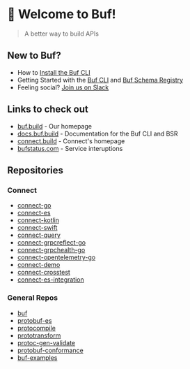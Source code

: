 # :wave: Welcome to Buf!

> A better way to build APIs

## New to Buf?

- How to [Install the Buf CLI](https://docs.buf.build/installation)
- Getting Started with the [Buf CLI](https://docs.buf.build/tutorials/getting-started-with-buf-cli) and [Buf Schema Registry](https://docs.buf.build/tutorials/getting-started-with-bsr)
- Feeling social? [Join us on Slack](https://github.com/bufbuild/buf)

## Links to check out

- [buf.build](https://buf.build/) - Our homepage
- [docs.buf.build](https://docs.buf.build/) - Documentation for the Buf CLI and BSR
- [connect.build](https://connect.build/) - Connect's homepage
- [bufstatus.com](https://www.bufstatus.com/) - Service interuptions

## Repositories

### Connect 

- [connect-go](https://github.com/bufbuild/connect-go)
- [connect-es](https://github.com/bufbuild/connect-es)
- [connect-kotlin](https://github.com/bufbuild/connect-kotlin)
- [connect-swift](https://github.com/bufbuild/connect-swift)
- [connect-query](https://github.com/bufbuild/connect-query)
- [connect-grpcreflect-go](https://github.com/bufbuild/connect-grpcreflect-go)
- [connect-grpchealth-go](https://github.com/bufbuild/connect-grpchealth-go)
- [connect-opentelemetry-go](https://github.com/bufbuild/connect-opentelemetry-go)
- [connect-demo](https://github.com/bufbuild/connect-demo)
- [connect-crosstest](https://github.com/bufbuild/connect-crosstest)
- [connect-es-integration](https://github.com/bufbuild/connect-es-integration)

### General Repos

- [buf](https://github.com/bufbuild/buf)
- [protobuf-es](https://github.com/bufbuild/protobuf-es)
- [protocompile](https://github.com/bufbuild/protocompile)
- [prototransform](https://github.com/bufbuild/prototransform)
- [protoc-gen-validate](https://github.com/bufbuild/protoc-gen-validate)
- [protobuf-conformance](https://github.com/bufbuild/protobuf-conformance)
- [buf-examples](https://github.com/bufbuild/buf-examples)
